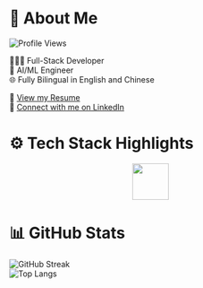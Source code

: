 # 👋 About Me 
![Profile Views](https://komarev.com/ghpvc/?username=RoyH11&color=blue) 

👨🏻‍💻 Full-Stack Developer\
🤖 AI/ML Engineer\
🌐 Fully Bilingual in English and Chinese

📄 [View my Resume](https://royh11.github.io/assets/resume/Roy_Huang_Resume.pdf
) \
🔗 [Connect with me on LinkedIn](https://www.linkedin.com/in/royhuang11/)

# ⚙️ Tech Stack Highlights
<p align="center">
  <img src="https://skillicons.dev/icons?i=js,python,java,cpp,react,flask,postgres,pytorch,docker,linux,git" height="65">
</p>

# 📊 GitHub Stats
![GitHub Streak](https://nirzak-streak-stats.vercel.app/?user=royh11&theme=vision-friendly-dark) <br>
![Top Langs](https://github-readme-stats.vercel.app/api/top-langs/?username=royh11&theme=vision-friendly-dark&layout=compact&hide=Jupyter%20Notebook,css,scss,html?cache_bust=1)

